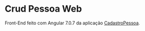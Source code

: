 # Crud Pessoa Web
Front-End feito com Angular 7.0.7 da aplicação [CadastroPessoa](https://github.com/rusleysantos/crud-pessoa-api).
